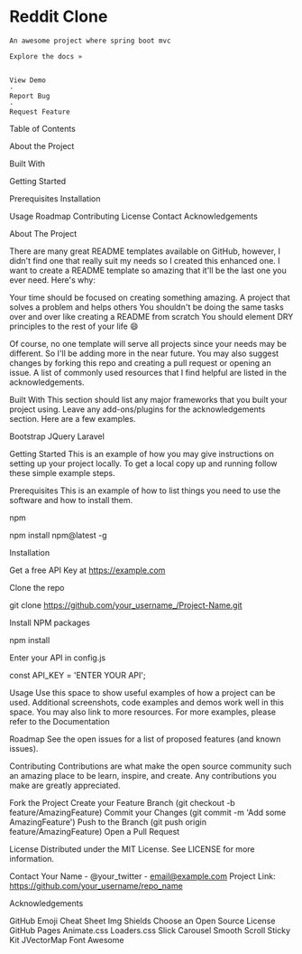 Reddit Clone
====

    An awesome project where spring boot mvc
    
    Explore the docs »
    
    
    View Demo
    ·
    Report Bug
    ·
    Request Feature




Table of Contents


About the Project

Built With



Getting Started

Prerequisites
Installation


Usage
Roadmap
Contributing
License
Contact
Acknowledgements



About The Project

There are many great README templates available on GitHub, however, I didn't find one that really suit my needs so I created this enhanced one. I want to create a README template so amazing that it'll be the last one you ever need.
Here's why:

Your time should be focused on creating something amazing. A project that solves a problem and helps others
You shouldn't be doing the same tasks over and over like creating a README from scratch
You should element DRY principles to the rest of your life 😄


Of course, no one template will serve all projects since your needs may be different. So I'll be adding more in the near future. You may also suggest changes by forking this repo and creating a pull request or opening an issue.
A list of commonly used resources that I find helpful are listed in the acknowledgements.

Built With
This section should list any major frameworks that you built your project using. Leave any add-ons/plugins for the acknowledgements section. Here are a few examples.

Bootstrap
JQuery
Laravel



Getting Started
This is an example of how you may give instructions on setting up your project locally.
To get a local copy up and running follow these simple example steps.

Prerequisites
This is an example of how to list things you need to use the software and how to install them.

npm


npm install npm@latest -g



Installation

Get a free API Key at https://example.com

Clone the repo


git clone https://github.com/your_username_/Project-Name.git



Install NPM packages


npm install



Enter your API in config.js



const API_KEY = 'ENTER YOUR API';




Usage
Use this space to show useful examples of how a project can be used. Additional screenshots, code examples and demos work well in this space. You may also link to more resources.
For more examples, please refer to the Documentation


Roadmap
See the open issues for a list of proposed features (and known issues).


Contributing
Contributions are what make the open source community such an amazing place to be learn, inspire, and create. Any contributions you make are greatly appreciated.

Fork the Project
Create your Feature Branch (git checkout -b feature/AmazingFeature)
Commit your Changes (git commit -m 'Add some AmazingFeature')
Push to the Branch (git push origin feature/AmazingFeature)
Open a Pull Request



License
Distributed under the MIT License. See LICENSE for more information.


Contact
Your Name - @your_twitter - email@example.com
Project Link: https://github.com/your_username/repo_name


Acknowledgements

GitHub Emoji Cheat Sheet
Img Shields
Choose an Open Source License
GitHub Pages
Animate.css
Loaders.css
Slick Carousel
Smooth Scroll
Sticky Kit
JVectorMap
Font Awesome